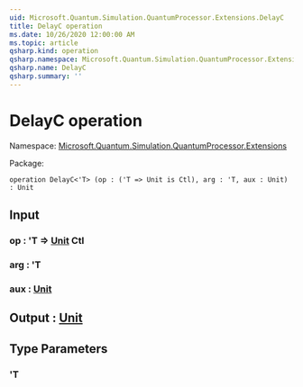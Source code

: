 ```yaml
---
uid: Microsoft.Quantum.Simulation.QuantumProcessor.Extensions.DelayC
title: DelayC operation
ms.date: 10/26/2020 12:00:00 AM
ms.topic: article
qsharp.kind: operation
qsharp.namespace: Microsoft.Quantum.Simulation.QuantumProcessor.Extensions
qsharp.name: DelayC
qsharp.summary: ''
---
```


# DelayC operation

Namespace: [Microsoft.Quantum.Simulation.QuantumProcessor.Extensions](xref:Microsoft.Quantum.Simulation.QuantumProcessor.Extensions)

Package: [](https://nuget.org/packages/)




```qsharp
operation DelayC<'T> (op : ('T => Unit is Ctl), arg : 'T, aux : Unit) : Unit
```


## Input

### op : 'T => [Unit](xref:microsoft.quantum.lang-ref.unit) Ctl




### arg : 'T




### aux : [Unit](xref:microsoft.quantum.lang-ref.unit)





## Output : [Unit](xref:microsoft.quantum.lang-ref.unit)



## Type Parameters

### 'T

